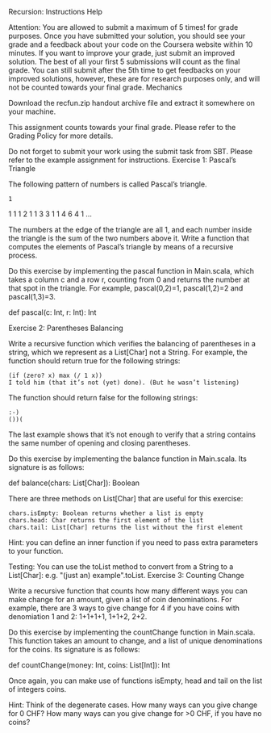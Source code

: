  Recursion: Instructions Help

Attention: You are allowed to submit a maximum of 5 times! for grade purposes. Once you have submitted your solution, you should see your grade and a feedback about your code on the Coursera website within 10 minutes. If you want to improve your grade, just submit an improved solution. The best of all your first 5 submissions will count as the final grade. You can still submit after the 5th time to get feedbacks on your improved solutions, however, these are for research purposes only, and will not be counted towards your final grade.
Mechanics

Download the recfun.zip handout archive file and extract it somewhere on your machine.

This assignment counts towards your final grade. Please refer to the Grading Policy for more details.

Do not forget to submit your work using the submit task from SBT. Please refer to the example assignment for instructions.
Exercise 1: Pascal’s Triangle

The following pattern of numbers is called Pascal’s triangle.

    1
   1 1
  1 2 1
 1 3 3 1
1 4 6 4 1
   ...

The numbers at the edge of the triangle are all 1, and each number inside the triangle is the sum of the two numbers above it. Write a function that computes the elements of Pascal’s triangle by means of a recursive process.

Do this exercise by implementing the pascal function in Main.scala, which takes a column c and a row r, counting from 0 and returns the number at that spot in the triangle. For example, pascal(0,2)=1, pascal(1,2)=2 and pascal(1,3)=3.

def pascal(c: Int, r: Int): Int

Exercise 2: Parentheses Balancing

Write a recursive function which verifies the balancing of parentheses in a string, which we represent as a List[Char] not a String. For example, the function should return true for the following strings:

    (if (zero? x) max (/ 1 x))
    I told him (that it’s not (yet) done). (But he wasn’t listening)

The function should return false for the following strings:

    :-)
    ())(

The last example shows that it’s not enough to verify that a string contains the same number of opening and closing parentheses.

Do this exercise by implementing the balance function in Main.scala. Its signature is as follows:

def balance(chars: List[Char]): Boolean

There are three methods on List[Char] that are useful for this exercise:

    chars.isEmpty: Boolean returns whether a list is empty
    chars.head: Char returns the first element of the list
    chars.tail: List[Char] returns the list without the first element

Hint: you can define an inner function if you need to pass extra parameters to your function.

Testing: You can use the toList method to convert from a String to a List[Char]: e.g. "(just an) example".toList.
Exercise 3: Counting Change

Write a recursive function that counts how many different ways you can make change for an amount, given a list of coin denominations. For example, there are 3 ways to give change for 4 if you have coins with denomiation 1 and 2: 1+1+1+1, 1+1+2, 2+2.

Do this exercise by implementing the countChange function in Main.scala. This function takes an amount to change, and a list of unique denominations for the coins. Its signature is as follows:

def countChange(money: Int, coins: List[Int]): Int

Once again, you can make use of functions isEmpty, head and tail on the list of integers coins.

Hint: Think of the degenerate cases. How many ways can you give change for 0 CHF? How many ways can you give change for >0 CHF, if you have no coins?